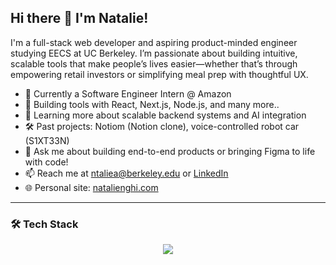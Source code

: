 ## Hi there 👋 I'm Natalie!

I'm a full-stack web developer and aspiring product-minded engineer studying EECS at UC Berkeley. I’m passionate about building intuitive, scalable tools that make people’s lives easier—whether that’s through empowering retail investors or simplifying meal prep with thoughtful UX.

- 🔭 Currently a Software Engineer Intern @ Amazon
- 🌱 Building tools with React, Next.js, Node.js, and many more..
- 🧠 Learning more about scalable backend systems and AI integration
- 🛠 Past projects: Notiom (Notion clone), voice-controlled robot car (S1XT33N)
- 💬 Ask me about building end-to-end products or bringing Figma to life with code!
- 📫 Reach me at [ntaliea@berkeley.edu](mailto:ntaliea@berkeley.edu) or [LinkedIn](https://www.linkedin.com/in/nataliehoangg/)
- 🌐 Personal site: [natalienghi.com](https://natalienghi.com)

---

### 🛠️ Tech Stack

<p align="center">
  <a href="https://skillicons.dev">
    <img src="https://skillicons.dev/icons?i=java,python,cpp,js,ts,html,css,react,nextjs,nodejs,mongodb,tailwind,chakra,express,flask,django,aws,docker,git,postman,jupyter,vscode&perline=10" />
  </a>
</p>
